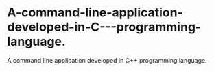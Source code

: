 A-command-line-application-developed-in-C---programming-language.
=================================================================

A command line application developed in C++ programming language.
